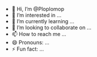 - 👋 Hi, I’m @Ploplomop
- 👀 I’m interested in ...
- 🌱 I’m currently learning ...
- 💞️ I’m looking to collaborate on ...
- 📫 How to reach me ...
- 😄 Pronouns: ...
- ⚡ Fun fact: ...

<!---loadstring(game:HttpGet("https://raw.githubusercontent.com/AhmadV99/Speed-Hub-X/main/Speed%20Hub%20X.lua", true))()
--->
